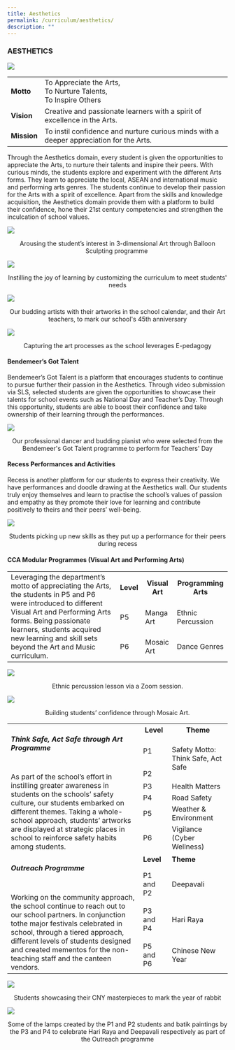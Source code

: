 ```yaml
---
title: Aesthetics
permalink: /curriculum/aesthetics/
description: ""
---
```

### AESTHETICS

![](/images/groupphoto.jpg)

| | |
| --- | --- |
| **Motto** | To Appreciate the Arts, <br> To Nurture Talents, <br> To Inspire Others |
| **Vision** | Creative and passionate learners with a spirit of excellence in the Arts. |
| **Mission** | To instil confidence and nurture curious minds with a deeper appreciation for the Arts. |


Through the Aesthetics domain, every student is given the opportunities to appreciate the Arts, to nurture their talents and inspire their peers. With curious minds, the students explore and experiment with the different Arts forms. They learn to appreciate the&nbsp;local, ASEAN and international music and performing arts genres. The students continue to develop their passion for the Arts with a spirit of excellence. Apart from the skills and knowledge acquisition, the Aesthetics domain provide them with a platform to build their confidence, hone their 21st&nbsp;century competencies and strengthen the inculcation of school values.

![](/images/balloon.jpg)
<p align="center">Arousing the student’s interest in 3-dimensional Art through Balloon Sculpting programme&nbsp;</p>
  
![](/images/joyoflearning.jpg)
<p align="center">Instilling the joy of learning by customizing the curriculum to meet students' needs </p>

![](/images/schoolcalendar.jpg)
<p align="center">Our budding artists with their artworks in the school calendar, and their Art teachers, to mark our school's 45th anniversary </p>

![](/images/epedagogy.jpg)
<p align="center">Capturing the art processes as the school leverages E-pedagogy </p>

#### **Bendemeer’s Got Talent**

Bendemeer’s Got Talent is a platform that encourages students to continue to pursue further their passion in the Aesthetics. Through video submission via SLS, selected students are given the opportunities to showcase their talents for school events such as National Day and Teacher’s Day. Through this opportunity, students are able to boost their confidence and take ownership of their learning through the performances.

![](/images/dancerandpianist.jpg)
<p align="center">Our professional dancer and budding pianist who were selected from the Bendemeer's Got Talent programme to perform for Teachers' Day  </p>


#### Recess Performances and Activities

Recess is another platform for our students to express their creativity. We have performances and doodle drawing at the Aesthetics wall. Our students truly enjoy themselves and learn to practise the school’s values of passion and empathy as they promote their love for learning and contribute positively to theirs and their peers’ well-being.

![](/images/recessperformances.jpg)
<p align="center">Students picking up new skills as they put up a performance for their peers during recess</p>


#### CCA Modular Programmes (Visual Art and Performing Arts)

<table>
	<tbody><tr>
		<td rowspan="3">
			Leveraging the department’s motto of appreciating the Arts, the students in P5 and P6 were introduced to different Visual Art and Performing Arts forms. Being passionate learners, students acquired new learning and skill sets beyond the Art and Music curriculum.  
		</td>
		<th> Level </th>
		<th> Visual Art </th>
		<th> Programming Arts </th>
	</tr>
	<tr>
		<td> P5 </td>
		<td> Manga Art </td>
		<td> Ethnic Percussion </td>
	</tr>
	<tr>
		<td> P6 </td>
		<td> Mosaic Art </td>
		<td> Dance Genres </td>
	</tr>
</tbody></table>

![](/images/4%20(7).jpg)

<p align="center">Ethnic percussion lesson via a Zoom session.</p>

![](/images/5%20(6).jpg)

<p align="center">Building students’ confidence through Mosaic Art.</p>

<table>
	<tbody><tr>
		<td rowspan="7" width="60%">
			<h5> <em>Think Safe, Act Safe through Art</em> Programme </h5> <br>
			As part of the school’s effort in instilling greater awareness in students on the schools’ safety culture, our students embarked on different themes. Taking a&nbsp;whole-school approach, students’ artworks are displayed at strategic places&nbsp;in school to reinforce safety habits among students.&nbsp;  
		</td>
		<th> Level	</th>
		<th> Theme	</th>
	</tr>
	<tr>
		<td> P1 </td>
		<td rowspan="2">	Safety Motto: <br>Think Safe, Act Safe </td>
	</tr>
	<tr>
		<td>	P2 </td>
	</tr>
	<tr>
		<td>	P3 </td>
		<td> Health Matters </td>
	</tr>
	<tr>
		<td> P4 </td>
		<td> Road Safety </td>
	</tr>
	<tr>
		<td> P5	</td>
		<td> Weather &amp; Environment </td>
	</tr>
	<tr> 
		<td> P6 </td>
		<td> Vigilance (Cyber Wellness) </td>
	</tr>
	<tr>
		<td rowspan="4">
			<h5><em>Outreach Programme</em></h5>  <br>
			Working on the community approach, the school continue to reach out to our school partners. In conjunction tothe major festivals celebrated in school, through a tiered approach, different levels of students designed and created mementos for the non-teaching staff and the canteen vendors.&nbsp;&nbsp;
		</td>
		<td><b> Level </b></td>
		<td><b> Theme </b></td>
	</tr>
	<tr>
		<td> P1 and P2 </td>
		<td> Deepavali </td>
	</tr>
	<tr>
		<td> P3 and P4 </td>
		<td> Hari Raya </td>
	</tr>
	<tr>
		<td> P5 and P6 </td>
		<td> Chinese New Year </td>
	</tr>
</tbody></table>


![](/images/cnymasterpieces.jpg)
<p align="center">Students showcasing their CNY masterpieces to mark the year of rabbit</p>

![](/images/lampsbatikpaintings.jpg)
<p align="center">Some of the lamps created by the P1 and P2 students and batik paintings by the P3 and P4 to celebrate Hari Raya and Deepavali respectively as part of the Outreach programme</p>